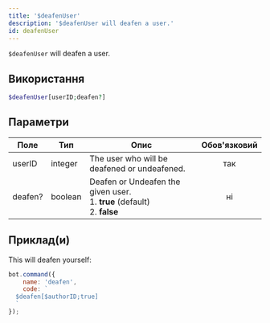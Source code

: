 ```yaml
---
title: '$deafenUser'
description: '$deafenUser will deafen a user.'
id: deafenUser
---
```


`$deafenUser` will deafen a user.

## Використання

```php
$deafenUser[userID;deafen?]
```

## Параметри

| Поле    | Тип     | Опис                                                                                            | Обов'язковий |
| ------- | ------- | ----------------------------------------------------------------------------------------------- |:------------:|
| userID  | integer | The user who will be deafened or undeafened.                                                    |     так      |
| deafen? | boolean | Deafen or Undeafen the given user. <br /> 1. **true** (default) <br /> 2. **false** |      ні      |

## Приклад(и)

This will deafen yourself:

```javascript
bot.command({
    name: 'deafen',
    code: `
  $deafen[$authorID;true]
  `
});
```
